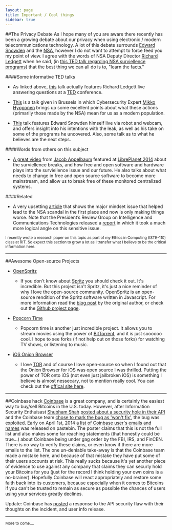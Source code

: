 ```yaml
---
layout: page
title: Important / Cool things
sidebar: true
---
```

##The Privacy Debate
As I hope many of you are aware there recently has been a growing debate about our privacy when using electronic
 / modern telecommunications technology. A lot of this debate surrounds [Edward Snowden](http://en.wikipedia.org/wiki/Edward_Snowden)
 and the [NSA](http://en.wikipedia.org/wiki/National_Security_Agency), however I do not want to attempt to
 force feed you my point of view. I agree with the words of NSA Deputy Director [Richard Ledgett](http://en.wikipedia.org/wiki/Richard_Ledgett)
 when he said, (in [this TED talk regarding NSA surviellence programs](http://www.ted.com/talks/richard_ledgett_the_nsa_responds_to_edward_snowden_s_ted_talk))
 that the best thing we can all do is to, "learn the facts." 

####Some informative TED talks
* As linked above, [this](http://www.ted.com/talks/richard_ledgett_the_nsa_responds_to_edward_snowden_s_ted_talk) talk
actually features Richard Ledgett live answering questions at a [TED](http://www.ted.com/) conference.

* [This](http://www.ted.com/talks/mikko_hypponen_how_the_nsa_betrayed_the_world_s_trust_time_to_act) is a talk given in
 Brussels in which Cybersecurity Expert [Mikko Hypponen](http://www.ted.com/talks/mikko_hypponen_how_the_nsa_betrayed_the_world_s_trust_time_to_act)
 brings up some excellent points about what these actions (primarily those made by the NSA) mean for us as a
 modern population.

* [This](http://www.ted.com/talks/edward_snowden_here_s_how_we_take_back_the_internet) talk features Edward Snowden
 himself live via robot and webcam, and offers insight into his intentions with the leak, as well as his take on
 some of the programs he uncovered. Also, some talk as to what he believes are the next steps.

####Words from others on this subject

* [A great video](http://media.libreplanet.org/u/zakkai/m/free-software-for-freedom-surveillance-and-you/) from 
[Jacob Appelbaum](http://en.wikipedia.org/wiki/Jacob_Appelbaum) featured at [LibrePlanet 2014](https://libreplanet.org/2014/)
about the surviellence breaks, and how free and open software and hardware plays into the surviellence issue and our future.
He also talks about what needs to change in free and open source software to become more mainstream, and allow us to break free of
these monitored centralized systems.

####Related

* A very upsetting [article](http://www.wired.com/2014/04/obama-zero-day/) that shows the major mindset issue that helped lead to
the NSA scandal in the first place and now is only making things worse. Note that the President’s Review Group on Intelligence and 
Communications Technologies released a [report](http://www.wired.com/wp-content/uploads/2014/04/White-House-NSA-Panel-Report-2013.pdf)
in which it took a much more logical angle on this sensitive issue.

<small>I recently wrote a research paper on this topic as part of my Ethics in Computing (ISTE-110) class at RIT. So expect
this section to grow a lot as I transfer what I believe to be the critical information here.</small>

--------------------

##Awesome Open-source Projects
* [OpenSpritz](https://github.com/Miserlou/OpenSpritz)
    * If you don't know about [Spritz](http://www.spritzinc.com/) you should check it out. It's incredible. But this project
    isn't Spritz, it's just a nice reminder of why I love the open-source community. OpenSpritz is an open-source rendition
    of the Spritz software written in Javascript. For more information read the [blog post](https://gun.io/blog/openspritz-a-free-speed-reading-bookmarklet/)
    by the original author, or check out the [Github project page](https://github.com/Miserlou/OpenSpritz).

* [Popcorn Time](https://github.com/popcorn-team/popcorn-app)
    * Popcorn time is another just incredible project. It allows you to stream movies using the power of [BitTorrent](http://en.wikipedia.org/wiki/BitTorrent),
    and it is just soooooo cool. I hope to see forks (if not help out on those forks) for watching TV shows, or listening
    to music.

* [iOS Onion Browser](https://github.com/mtigas/iOS-OnionBrowser)
    * I love [TOR](https://www.torproject.org/) and of course I love open-source so when I found out that the Onion Browser
    for iOS was open source I was thrilled. Putting the power of TOR onto iOS (not even just jailbroken iOS) is something I believe
    is almost nessecary, not to mention really cool. You can check out the [offical site here](https://mike.tig.as/onionbrowser/).

--------------------

##Coinbase hack
[Coinbase](https://coinbase.com/) is a great company, and is certainly the easiest way to buy/sell Bitcoins in the U.S. today. However,
after Information Security Enthuisast [Shubham Shah](http://shubh.am/) [posted about a security hole in their API](http://blog.shubh.am/full-disclosure-coinbase-security/) and the Coinbase team [chose to mark the bug as 'won't fix'](https://hackerone.com/reports/5200), the bug
was exploited. Early on April 1st, 2014 [a list of Coinbase user's emails and names](http://pastebin.com/RzWipJFb) was released on pastebin.
The poster claims that this is not the full list and also makes some far reaching statements (that honestly could be true...) about Coinbase
being under gag order by the FBI, IRS, and FinCEN. There is no way to verify these claims, or even know if there are more emails to the list. 
The one un-deniable take-away is that the Coinbase team made a mistake here, and because of that mistake they have put some of their users 
accounts at risk. This really sucks because it's yet another piece of evidence to use against any company that claims they can securly hold 
your Bitcoins for you (just for the record I think holding your own coins is a no-brainer). Hopefully Coinbase will react
appropriately and restore some faith back into its customers, because especially when it comes to Bitcoins if you can't be trusted to remain as
secure as possible the chances of users using your services greatly declines.

Update: Coinbase has [posted](http://blog.coinbase.com/post/81407694500/update-on-coinbase-data-security) a response to the API security flaw with their
thoughts on the incident, and user info release.

--------------------

<small>More to come....</small>
